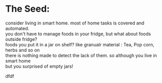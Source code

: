 # The Seed:
consider living in smart home. most of home tasks is covered and automated.</br>
you don't have to manage foods in your fridge, but what about foods outside fridge?</br>
foods you put it in a jar on shelf? like granualr material : Tea, Pop corn, herbs and so on </br>
there is nothing made to detect the lack of them. so although you live in smart home </br>
but you surprised of empty jars!



dfdf
